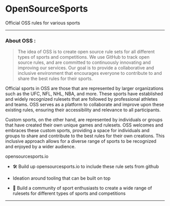 # OpenSourceSports
Official OSS rules for various sports

---

### About OSS :
> The idea of OSS is to create open source rule sets for all different types of sports and competitions.
We use GitHub to track open source rules, and are committed to continuously innovating and improving our services. 
Our goal is to provide a collaborative and inclusive environment that encourages everyone to contribute to and share the best rules for their sports.


Official sports in OSS are those that are represented by larger organizations such as the UFC, NFL, NHL, NBA, and more. 
These sports have established and widely recognized rulesets that are followed by professional athletes and teams. 
OSS serves as a platform to collaborate and improve upon these existing rules, ensuring their accessibility and relevance to all participants. 

Custom sports, on the other hand, are represented by individuals or groups that have created their own unique games and rulesets. 
OSS welcomes and embraces these custom sports, providing a space for individuals and groups to share and contribute to the best rules for their own creations. 
This inclusive approach allows for a diverse range of sports to be recognized and enjoyed by a wider audience.

opensourcesports.io
- :hammer_and_wrench: Build up opensourcesports.io to include these rule sets from github 
- Ideation around tooling that can be built on top

- :seedling: Build a community of sport enthusiasts to create a wide range of rulesets for different types of sports and competitions

---
